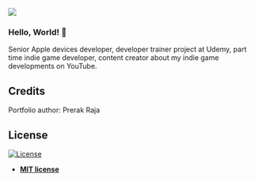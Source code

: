 <p><img src="https://media.licdn.com/dms/image/D4D16AQGMtt9scE6Omw/profile-displaybackgroundimage-shrink_350_1400/0/1715708508481?e=1728518400&v=beta&t=2zDFsZo69vuQl-aP_57tzUs5GTAmpylpfQY8G-RJ4RA"></p>

### Hello, World! 👋

Senior Apple devices developer, developer trainer project at Udemy, part time indie game developer, content creator about my indie game developments on YouTube.

## Credits
Portfolio author: Prerak Raja

## License
[![License](http://img.shields.io/:license-mit-blue.svg?style=flat-square)](http://badges.mit-license.org)

- **[MIT license](http://opensource.org/licenses/mit-license.php)**
